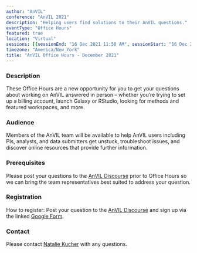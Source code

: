 ```yaml
---
author: "AnVIL"
conference: "AnVIL 2021"
description: "Helping users find solutions to their AnVIL questions."
eventType: "Office Hours"
featured: true
location: "Virtual"
sessions: [{sessionEnd: "16 Dec 2021 11:50 AM", sessionStart: "16 Dec 2021 11:00 AM"}]
timezone: "America/New_York"
title: "AnVIL Office Hours - December 2021"
---
```


<event-hero></event-hero>

### Description

These Office Hours are a new opportunity for you to get your questions about working on AnVIL answered in person – whether you’re trying to set up a billing account, launch Galaxy or RStudio, looking for methods and featured workspaces, and more.

### Audience

Members of the AnVIL team will be available to help AnVIL users including PIs, analysts, and data submitters get unstuck, troubleshoot issues, and discover online resources that provide further information.

### Prerequisites

Please post your questions to the [AnVIL Discourse](https://help.anvilproject.org/t/anvil-office-hours-16dec2021-11-am-et/61) prior to Office Hours so we can bring the team representatives best suited to address your question.

### Registration

How to register: Post your question to the [AnVIL Discourse](https://help.anvilproject.org/t/anvil-office-hours-16dec2021-11-am-et/61) and sign up via the linked [Google Form](https://forms.gle/EeshR1DQUpBpzPbBA).

### Contact

Please contact [Natalie Kucher](mailto:nkucher3@jhu.edu) with any questions.
